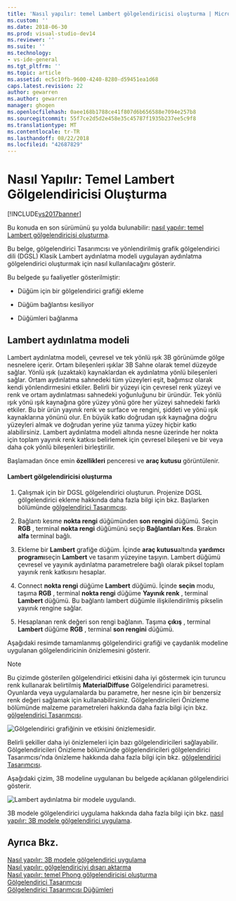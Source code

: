 ```yaml
---
title: 'Nasıl yapılır: temel Lambert gölgelendiricisi oluşturma | Microsoft Docs'
ms.custom: ''
ms.date: 2018-06-30
ms.prod: visual-studio-dev14
ms.reviewer: ''
ms.suite: ''
ms.technology:
- vs-ide-general
ms.tgt_pltfrm: ''
ms.topic: article
ms.assetid: ec5c10fb-9600-4240-8280-d59451ea1d68
caps.latest.revision: 22
author: gewarren
ms.author: gewarren
manager: ghogen
ms.openlocfilehash: 0aee168b1788ce41f807d6b656588e7094e257b8
ms.sourcegitcommit: 55f7ce2d5d2e458e35c45787f1935b237ee5c9f8
ms.translationtype: MT
ms.contentlocale: tr-TR
ms.lasthandoff: 08/22/2018
ms.locfileid: "42687829"
---
```

# <a name="how-to-create-a-basic-lambert-shader"></a>Nasıl Yapılır: Temel Lambert Gölgelendiricisi Oluşturma
[!INCLUDE[vs2017banner](../includes/vs2017banner.md)]

Bu konuda en son sürümünü şu yolda bulunabilir: [nasıl yapılır: temel Lambert gölgelendiricisi oluşturma](https://docs.microsoft.com/visualstudio/designers/how-to-create-a-basic-lambert-shader).  
  
Bu belge, gölgelendirici Tasarımcısı ve yönlendirilmiş grafik gölgelendirici dili (DGSL) Klasik Lambert aydınlatma modeli uygulayan aydınlatma gölgelendirici oluşturmak için nasıl kullanılacağını gösterir.  
  
 Bu belgede şu faaliyetler gösterilmiştir:  
  
-   Düğüm için bir gölgelendirici grafiği ekleme  
  
-   Düğüm bağlantısı kesiliyor  
  
-   Düğümleri bağlanma  
  
## <a name="the-lambert-lighting-model"></a>Lambert aydınlatma modeli  
 Lambert aydınlatma modeli, çevresel ve tek yönlü ışık 3B görünümde gölge nesnelere içerir. Ortam bileşenleri ışıklar 3B Sahne olarak temel düzeyde sağlar. Yönlü ışık (uzaktaki) kaynaklardan ek aydınlatma yönlü bileşenleri sağlar. Ortam aydınlatma sahnedeki tüm yüzeyleri eşit, bağımsız olarak kendi yönlendirmesini etkiler. Belirli bir yüzeyi için çevresel renk yüzeyi ve renk ve ortam aydınlatması sahnedeki yoğunluğunu bir üründür. Tek yönlü ışık yönü ışık kaynağına göre yüzey yönü göre her yüzeyi sahnedeki farklı etkiler. Bu bir ürün yayınık renk ve surface ve rengini, şiddeti ve yönü ışık kaynaklarına yönünü olur. En büyük katkı doğrudan ışık kaynağına doğru yüzeyleri almak ve doğrudan yerine yüz tanıma yüzey hiçbir katkı alabilirsiniz. Lambert aydınlatma modeli altında nesne üzerinde her nokta için toplam yayınık renk katkısı belirlemek için çevresel bileşeni ve bir veya daha çok yönlü bileşenleri birleştirilir.  
  
 Başlamadan önce emin **özellikleri** penceresi ve **araç kutusu** görüntülenir.  
  
#### <a name="to-create-a-lambert-shader"></a>Lambert gölgelendiricisi oluşturma  
  
1.  Çalışmak için bir DGSL gölgelendirici oluşturun. Projenize DGSL gölgelendirici ekleme hakkında daha fazla bilgi için bkz. Başlarken bölümünde [gölgelendirici Tasarımcısı](../designers/shader-designer.md).  
  
2.  Bağlantı kesme **nokta rengi** düğümünden **son rengini** düğümü. Seçin **RGB** , terminal **nokta rengi** düğümünü seçip **Bağlantıları Kes**. Bırakın **alfa** terminal bağlı.  
  
3.  Ekleme bir **Lambert** grafiğe düğüm. İçinde **araç kutusu**altında **yardımcı programı**seçin **Lambert** ve tasarım yüzeyine taşıyın. Lambert düğümü çevresel ve yayınık aydınlatma parametrelere bağlı olarak piksel toplam yayınık renk katkısını hesaplar.  
  
4.  Connect **nokta rengi** düğüme **Lambert** düğümü. İçinde **seçin** modu, taşıma **RGB** , terminal **nokta rengi** düğüme **Yayınık renk** , terminal **Lambert**  düğümü. Bu bağlantı lambert düğümle ilişkilendirilmiş pikselin yayınık rengine sağlar.  
  
5.  Hesaplanan renk değeri son rengi bağlanın. Taşıma **çıkış** , terminal **Lambert** düğüme **RGB** , terminal **son rengini** düğümü.  
  
 Aşağıdaki resimde tamamlanmış gölgelendirici grafiği ve çaydanlık modeline uygulanan gölgelendiricinin önizlemesini gösterir.  
  
> [!NOTE]
>  Bu çizimde gösterilen gölgelendirici etkisini daha iyi göstermek için turuncu renk kullanarak belirtilmiş **MaterialDiffuse** Gölgelendirici parametresi. Oyunlarda veya uygulamalarda bu parametre, her nesne için bir benzersiz renk değeri sağlamak için kullanabilirsiniz. Gölgelendiricileri Önizleme bölümünde malzeme parametreleri hakkında daha fazla bilgi için bkz. [gölgelendirici Tasarımcısı](../designers/shader-designer.md).  
  
 ![Gölgelendirici grafiğinin ve etkisini önizlemesidir. ](../designers/media/digit-lambert-effect-graph.png "Lambert efekt grafik basamak")  
  
 Belirli şekiller daha iyi önizlemeleri için bazı gölgelendiricileri sağlayabilir. Gölgelendiricileri Önizleme bölümünde gölgelendiricileri gölgelendirici Tasarımcısı'nda önizleme hakkında daha fazla bilgi için bkz. [gölgelendirici Tasarımcısı](../designers/shader-designer.md).  
  
 Aşağıdaki çizim, 3B modeline uygulanan bu belgede açıklanan gölgelendirici gösterir.  
  
 ![Lambert aydınlatma bir modele uygulandı. ](../designers/media/digit-lambert-effect-result.png "Lambert etkisi sonuç basamak")  
  
 3B modele gölgelendirici uygulama hakkında daha fazla bilgi için bkz. [nasıl yapılır: 3B modele gölgelendirici uygulama](../designers/how-to-apply-a-shader-to-a-3-d-model.md).  
  
## <a name="see-also"></a>Ayrıca Bkz.  
 [Nasıl yapılır: 3B modele gölgelendirici uygulama](../designers/how-to-apply-a-shader-to-a-3-d-model.md)   
 [Nasıl yapılır: gölgelendiriciyi dışarı aktarma](../designers/how-to-export-a-shader.md)   
 [Nasıl yapılır: temel Phong gölgelendiricisi oluşturma](../designers/how-to-create-a-basic-phong-shader.md)   
 [Gölgelendirici Tasarımcısı](../designers/shader-designer.md)   
 [Gölgelendirici Tasarımcısı Düğümleri](../designers/shader-designer-nodes.md)



